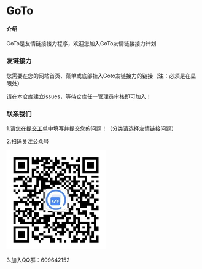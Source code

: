 # GoTo

#### 介绍
GoTo是友情链接接力程序，欢迎您加入GoTo友情链接接力计划

### 友链接力

您需要在您的网站首页、菜单或底部挂入Goto友链接力的链接（注：必须是在显眼处）

请在本仓库建立issues，等待仓库任一管理员审核即可加入！
### 联系我们
1.请您在[提交工单](https://www.sunzishaokao.com/提交工单)中填写并提交您的问题！（分类请选择友情链接问题）

2.扫码关注公众号

![扫码关注孙子烧烤知识分享站公众号](help/qrcode_for_gh_0c3cc3a17782_258.jpg)

3.加入QQ群：609642152
